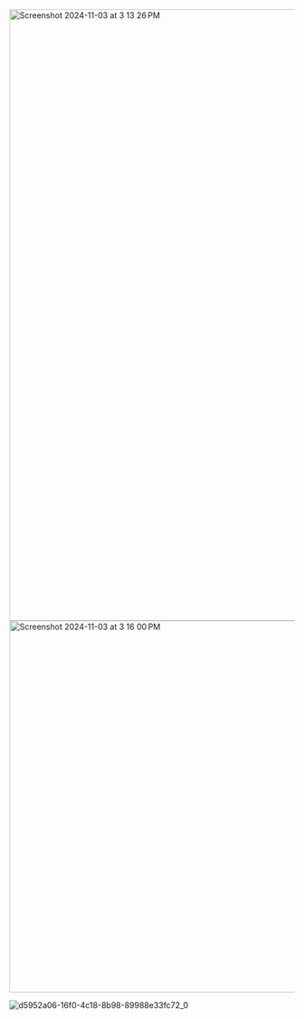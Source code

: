<img width="1079" alt="Screenshot 2024-11-03 at 3 13 26 PM" src="https://github.com/user-attachments/assets/660b98ba-ae46-48fc-a2b4-650b39892740">

<img width="656" alt="Screenshot 2024-11-03 at 3 16 00 PM" src="https://github.com/user-attachments/assets/78690d07-db26-47dc-9cca-9b08abca1b78">

![d5952a06-16f0-4c18-8b98-89988e33fc72_0](https://github.com/user-attachments/assets/7847f00a-5740-4f13-95ec-b754c9dba795)
